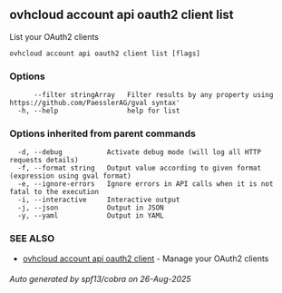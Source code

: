 ## ovhcloud account api oauth2 client list

List your OAuth2 clients

```
ovhcloud account api oauth2 client list [flags]
```

### Options

```
      --filter stringArray   Filter results by any property using https://github.com/PaesslerAG/gval syntax'
  -h, --help                 help for list
```

### Options inherited from parent commands

```
  -d, --debug           Activate debug mode (will log all HTTP requests details)
  -f, --format string   Output value according to given format (expression using gval format)
  -e, --ignore-errors   Ignore errors in API calls when it is not fatal to the execution
  -i, --interactive     Interactive output
  -j, --json            Output in JSON
  -y, --yaml            Output in YAML
```

### SEE ALSO

* [ovhcloud account api oauth2 client](ovhcloud_account_api_oauth2_client.md)	 - Manage your OAuth2 clients

###### Auto generated by spf13/cobra on 26-Aug-2025
